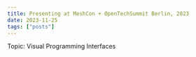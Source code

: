 ```yaml
---
title: Presenting at MeshCon + OpenTechSummit Berlin, 2023
date: 2023-11-25
tags: ["posts"]
---
```


Topic: Visual Programming Interfaces
